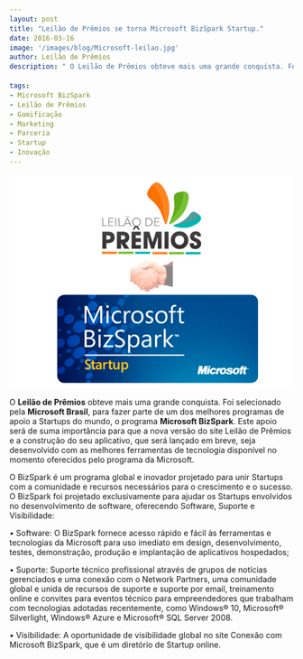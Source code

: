```yaml
---
layout: post
title: "Leilão de Prêmios se torna Microsoft BizSpark Startup."
date: 2016-03-16
image: '/images/blog/Microsoft-leilao.jpg'
author: Leilão de Prêmios
description: " O Leilão de Prêmios obteve mais uma grande conquista. Foi selecionado pela Microsoft Brasil para fazer parte de um dos melhores programas de apoio a Startups do mundo, o programa Microsoft BizSpark. Este apoio será de suma importância para que a nova versão do site Leilão de Prêmios e a construção do seu aplicativo, que será lançado em breve, seja desenvolvido com as melhores ferramentas de tecnologia disponível no momento oferecidos pelo programa da Microsoft. "

tags:
- Microsoft BizSpark
- Leilão de Prêmios
- Gamificação
- Marketing
- Parceria
- Startup
- Inovação
---
```


![Alt text](/images/blog/Microsoft-leilao.jpg "Leilão de Prêmios se torna Microsoft BizSpark Startup.")

O <strong>Leilão de Prêmios</strong> obteve mais uma grande conquista. Foi selecionado pela <strong>Microsoft Brasil</strong>, para fazer parte de um dos melhores programas de apoio a Startups do mundo, o programa <strong>Microsoft BizSpark</strong>. Este apoio será de suma importância para que a nova versão do site Leilão de Prêmios e a construção do seu aplicativo, que será lançado em breve, seja desenvolvido com as melhores ferramentas de tecnologia disponível no momento oferecidos pelo programa da Microsoft. 

O BizSpark é um programa global e inovador projetado para unir Startups com a comunidade e recursos necessários para o crescimento e o sucesso. O BizSpark foi projetado exclusivamente para ajudar os Startups envolvidos no desenvolvimento de software, oferecendo Software, Suporte e Visibilidade: 

• Software: O BizSpark fornece acesso rápido e fácil às ferramentas e tecnologias da Microsoft para uso imediato em design, desenvolvimento, testes, demonstração, produção e implantação de aplicativos hospedados; 

• Suporte: Suporte técnico profissional através de grupos de notícias gerenciados e uma conexão com o Network Partners, uma comunidade global e unida de recursos de suporte e suporte por email, treinamento online e convites para eventos técnico para empreendedores que trabalham com tecnologias adotadas recentemente, como Windows® 10, Microsoft® Silverlight, Windows® Azure e Microsoft® SQL Server 2008. 

• Visibilidade: A oportunidade de visibilidade global no site Conexão com Microsoft BizSpark, que é um diretório de Startup online.
